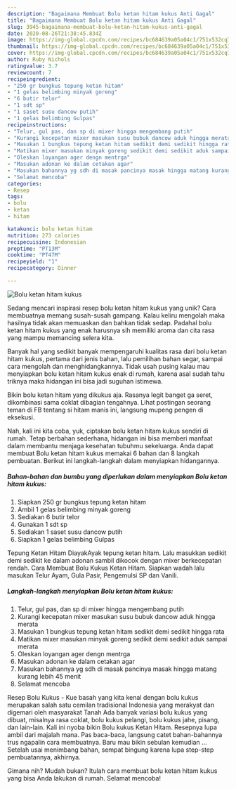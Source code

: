 ```yaml
---
description: "Bagaimana Membuat Bolu ketan hitam kukus Anti Gagal"
title: "Bagaimana Membuat Bolu ketan hitam kukus Anti Gagal"
slug: 3945-bagaimana-membuat-bolu-ketan-hitam-kukus-anti-gagal
date: 2020-08-26T21:38:45.834Z
image: https://img-global.cpcdn.com/recipes/bc684639a05a04c1/751x532cq70/bolu-ketan-hitam-kukus-foto-resep-utama.jpg
thumbnail: https://img-global.cpcdn.com/recipes/bc684639a05a04c1/751x532cq70/bolu-ketan-hitam-kukus-foto-resep-utama.jpg
cover: https://img-global.cpcdn.com/recipes/bc684639a05a04c1/751x532cq70/bolu-ketan-hitam-kukus-foto-resep-utama.jpg
author: Ruby Nichols
ratingvalue: 3.7
reviewcount: 7
recipeingredient:
- "250 gr bungkus tepung ketan hitam"
- "1 gelas belimbing minyak goreng"
- "6 butir telor"
- "1 sdt sp"
- "1 saset susu dancow putih"
- "1 gelas belimbing Gulpas"
recipeinstructions:
- "Telur, gul pas, dan sp di mixer hingga mengembang putih"
- "Kurangi kecepatan mixer masukan susu bubuk dancow aduk hingga merata"
- "Masukan 1 bungkus tepung ketan hitam sedikit demi sedikit hingga rata"
- "Matikan mixer masukan minyak goreng sedikit demi sedikit aduk sampai merata"
- "Oleskan loyangan ager dengn mentrga"
- "Masukan adonan ke dalam cetakan agar"
- "Masukan bahannya yg sdh di masak pancinya masak hingga matang kurang lebih 45 menit"
- "Selamat mencoba"
categories:
- Resep
tags:
- bolu
- ketan
- hitam

katakunci: bolu ketan hitam 
nutrition: 273 calories
recipecuisine: Indonesian
preptime: "PT13M"
cooktime: "PT47M"
recipeyield: "1"
recipecategory: Dinner

---
```



![Bolu ketan hitam kukus](https://img-global.cpcdn.com/recipes/bc684639a05a04c1/751x532cq70/bolu-ketan-hitam-kukus-foto-resep-utama.jpg)

Sedang mencari inspirasi resep bolu ketan hitam kukus yang unik? Cara membuatnya memang susah-susah gampang. Kalau keliru mengolah maka hasilnya tidak akan memuaskan dan bahkan tidak sedap. Padahal bolu ketan hitam kukus yang enak harusnya sih memiliki aroma dan cita rasa yang mampu memancing selera kita.

Banyak hal yang sedikit banyak mempengaruhi kualitas rasa dari bolu ketan hitam kukus, pertama dari jenis bahan, lalu pemilihan bahan segar, sampai cara mengolah dan menghidangkannya. Tidak usah pusing kalau mau menyiapkan bolu ketan hitam kukus enak di rumah, karena asal sudah tahu triknya maka hidangan ini bisa jadi suguhan istimewa.

Bikin bolu ketan hitam yang dikukus aja. Rasanya legit banget ga seret, dikombinasi sama coklat dibagian tengahnya. Lihat postingan seorang teman di FB tentang si hitam manis ini, langsung mupeng pengen di eksekusi.


Nah, kali ini kita coba, yuk, ciptakan bolu ketan hitam kukus sendiri di rumah. Tetap berbahan sederhana, hidangan ini bisa memberi manfaat dalam membantu menjaga kesehatan tubuhmu sekeluarga. Anda dapat membuat Bolu ketan hitam kukus memakai 6 bahan dan 8 langkah pembuatan. Berikut ini langkah-langkah dalam menyiapkan hidangannya.

<!--inarticleads1-->

##### Bahan-bahan dan bumbu yang diperlukan dalam menyiapkan Bolu ketan hitam kukus:

1. Siapkan 250 gr bungkus tepung ketan hitam
1. Ambil 1 gelas belimbing minyak goreng
1. Sediakan 6 butir telor
1. Gunakan 1 sdt sp
1. Sediakan 1 saset susu dancow putih
1. Siapkan 1 gelas belimbing Gulpas


Tepung Ketan Hitam DiayakAyak tepung ketan hitam. Lalu masukkan sedikit demi sedikit ke dalam adonan sambil dikocok dengan mixer berkecepatan rendah. Cara Membuat Bolu Kukus Ketan Hitam. Siapkan wadah lalu masukan Telur Ayam, Gula Pasir, Pengemulsi SP dan Vanili. 

<!--inarticleads2-->

##### Langkah-langkah menyiapkan Bolu ketan hitam kukus:

1. Telur, gul pas, dan sp di mixer hingga mengembang putih
1. Kurangi kecepatan mixer masukan susu bubuk dancow aduk hingga merata
1. Masukan 1 bungkus tepung ketan hitam sedikit demi sedikit hingga rata
1. Matikan mixer masukan minyak goreng sedikit demi sedikit aduk sampai merata
1. Oleskan loyangan ager dengn mentrga
1. Masukan adonan ke dalam cetakan agar
1. Masukan bahannya yg sdh di masak pancinya masak hingga matang kurang lebih 45 menit
1. Selamat mencoba


Resep Bolu Kukus - Kue basah yang kita kenal dengan bolu kukus merupakan salah satu cemilan tradisional Indonesia yang merakyat dan digemari oleh masyarakat Tanah Ada banyak variasi bolu kukus yang dibuat, misalnya rasa coklat, bolu kukus pelangi, bolu kukus jahe, pisang, dan lain-lain. Kali ini nyoba bikin Bolu kukus Ketan Hitam. Resepnya lupa ambil dari majalah mana. Pas baca-baca, langsung catet bahan-bahannya trus ngapalin cara membuatnya. Baru mau bikin sebulan kemudian … Setelah usai menimbang bahan, sempat bingung karena lupa step-step pembuatannya, akhirnya. 

Gimana nih? Mudah bukan? Itulah cara membuat bolu ketan hitam kukus yang bisa Anda lakukan di rumah. Selamat mencoba!
